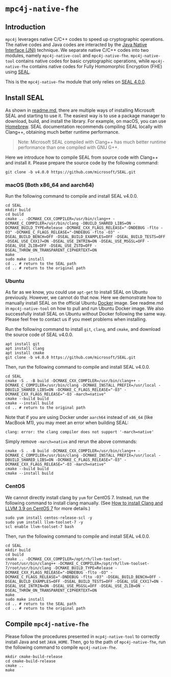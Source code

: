 # `mpc4j-native-fhe`

## Introduction

`mpc4j` leverages native C/C++ codes to speed up cryptographic operations. The native codes and Java codes are interacted by the [Java Native Interface (JNI)](https://docs.oracle.com/javase/8/docs/technotes/guides/jni/) technique. We separate native C/C++ codes into two modules, namely `mpc4j-native-cool` and `mpc4j-native-fhe`. `mpc4j-native-tool` contains native codes for basic cryptographic operations, while `mpc4j-native-fhe` contains native codes for Fully Homomorphic Encryption (FHE) using [SEAL](https://github.com/microsoft/SEAL).

This is the `mpc4j-native-fhe` module that only relies on [SEAL 4.0.0](https://github.com/microsoft/SEAL/releases/tag/v4.0.0).

## Install SEAL

As shown in [readme.md](https://github.com/microsoft/SEAL/blob/main/README.md), there are multiple ways of installing Microsoft SEAL and starting to use it. The easiest way is to use a package manager to download, build, and install the library. For example, on macOS, you can use [Homebrew](https://formulae.brew.sh/formula/seal). SEAL documentation recommends compiling SEAL locally with Clang++, obtaining much better runtime performance.

> Note: Microsoft SEAL compiled with Clang++ has much better runtime performance than one compiled with GNU G++.

Here we introduce how to compile SEAL from source code with Clang++ and install it. Please prepare the source code by the following command:

```shell
git clone -b v4.0.0 https://github.com/microsoft/SEAL.git
```

### macOS (Both x86_64 and aarch64)

Run the following command to compile and install SEAL v4.0.0.

```shell
cd SEAL
mkdir build
cd build
cmake .. -DCMAKE_CXX_COMPILER=/usr/bin/clang++ -DCMAKE_C_COMPILER=/usr/bin/clang -DBUILD_SHARED_LIBS=ON -DCMAKE_BUILD_TYPE=Release -DCMAKE_CXX_FLAGS_RELEASE="-DNDEBUG -flto -O3" -DCMAKE_C_FLAGS_RELEASE="-DNDEBUG -flto -O3" -DSEAL_BUILD_BENCH=OFF -DSEAL_BUILD_EXAMPLES=OFF -DSEAL_BUILD_TESTS=OFF -DSEAL_USE_CXX17=ON -DSEAL_USE_INTRIN=ON -DSEAL_USE_MSGSL=OFF -DSEAL_USE_ZLIB=OFF -DSEAL_USE_ZSTD=OFF -DSEAL_THROW_ON_TRANSPARENT_CIPHERTEXT=ON
make
sudo make install
cd .. # return to the SEAL path
cd .. # return to the original path
```

### Ubuntu

As far as we know, you could use `apt-get` to install SEAL on Ubuntu previously. However, we cannot do that now. Here we demonstrate how to manually install SEAL on the official Ubuntu [Docker](https://www.docker.com/) image. See readme.md in `mpc4j-native-tool` on how to pull and run Ubuntu Docker image. We also successfully install SEAL on Ubuntu without Docker following the same way. Please feel free to contact us if you meet problems when installing.

Run the following command to install `git`, `clang`, and `cmake`, and download the source code of SEAL v4.0.0.

```shell
apt install git
apt install clang
apt install cmake
git clone -b v4.0.0 https://github.com/microsoft/SEAL.git
```

Then, run the following command to compile and install SEAL v4.0.0.

```shell
cd SEAL
cmake -S . -B build -DCMAKE_CXX_COMPILER=/usr/bin/clang++ -DCMAKE_C_COMPILER=/usr/bin/clang -DCMAKE_INSTALL_PREFIX=/usr/local -DBUILD_SHARED_LIBS=ON -DCMAKE_C_FLAGS_RELEASE="-O3" -DCMAKE_CXX_FLAGS_RELEASE="-O3 -march=native"
cmake --build build
cmake --install build
cd .. # return to the original path
```

Note that if you are using Docker under `aarch64` instead of `x86_64` (like MacBook M1), you may meet an error when building SEAL:

```text
clang: error: the clang compiler does not support '-march=native'
```

Simply remove `-march=native` and rerun the above commands:

```shell
cmake -S . -B build -DCMAKE_CXX_COMPILER=/usr/bin/clang++ -DCMAKE_C_COMPILER=/usr/bin/clang -DCMAKE_INSTALL_PREFIX=/usr/local -DBUILD_SHARED_LIBS=ON -DCMAKE_C_FLAGS_RELEASE="-O3" -DCMAKE_CXX_FLAGS_RELEASE="-O3 -march=native"
cmake --build build
cmake --install build
```

### CentOS

We cannot directly install clang by `yum` for CentOS 7. Instead, run the following command to install clang manually. (See [How to install Clang and LLVM 3.9 on CentOS 7](https://stackoverflow.com/questions/44219158/how-to-install-clang-and-llvm-3-9-on-centos-7/48103599#48103599) for more details.)

```shell
sudo yum install centos-release-scl -y
sudo yum install llvm-toolset-7 -y
scl enable llvm-toolset-7 bash
```

Then, run the following command to compile and install SEAL v4.0.0.

```shell
cd SEAL
mkdir build
cd build
cmake .. -DCMAKE_CXX_COMPILER=/opt/rh/llvm-toolset-7/root/usr/bin/clang++ -DCMAKE_C_COMPILER=/opt/rh/llvm-toolset-7/root/usr/bin/clang -DCMAKE_BUILD_TYPE=Release -DCMAKE_CXX_FLAGS_RELEASE="-DNDEBUG -flto -O3" -DCMAKE_C_FLAGS_RELEASE="-DNDEBUG -flto -O3" -DSEAL_BUILD_BENCH=OFF -DSEAL_BUILD_EXAMPLES=OFF -DSEAL_BUILD_TESTS=OFF -DSEAL_USE_CXX17=ON -DSEAL_USE_INTRIN=ON -DSEAL_USE_MSGSL=OFF -DSEAL_USE_ZLIB=ON -DSEAL_THROW_ON_TRANSPARENT_CIPHERTEXT=ON
make
sudo make install
cd .. # return to the SEAL path
cd .. # return to the original path
```

## Compile `mpc4j-native-fhe`

Please follow the procedures presented in `mcp4j-native-tool` to correctly install Java and set `JAVA_HOME`. Then, go to the path of `mpc4j-native-fhe`, run the following command to compile `mpc4j-native-fhe`.

```shell
mkdir cmake-build-release
cd cmake-build-release
cmake ..
make
```
